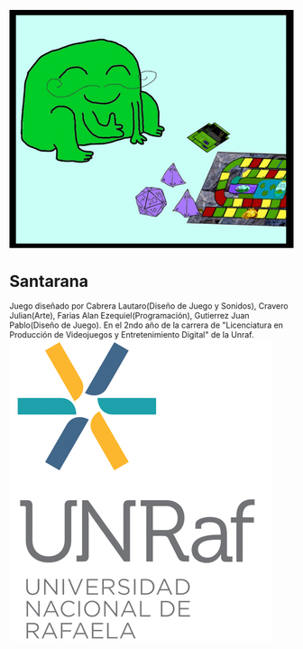![Logo](https://github.com/Alanlift/P3ParcelSantarana/blob/prueba-imagenes/public/assets/images/carga_bg.png)
# Santarana
Juego diseñado por Cabrera Lautaro(Diseño de Juego y Sonidos), Cravero Julian(Arte), Farias Alan Ezequiel(Programación), Gutierrez Juan Pablo(Diseño de Juego).
En el 2ndo año de la carrera de "Licenciatura en Producción de Videojuegos y Entretenimiento Digital" de la Unraf.
<img src=https://github.com/Alanlift/P3ParcelSantarana/blob/master/public/assets/images/unrafpp.png>
